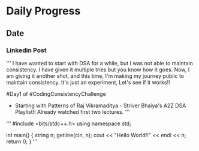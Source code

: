 # Daily Progress

## Date

### Linkedin Post

'''
I have wanted to start with DSA for a while, but I was not able to maintain consistency. I have given it multiple tries but you know how it goes. Now, I am giving it another shot, and this time, I'm making my journey public to maintain consistency. It's just an experiment, Let's see if it works!!

#Day1 of #CodingConsistencyChallenge
- Starting with Patterns of Raj Vikramaditya - Striver Bhaiya's A2Z DSA Playlist!! Already watched first two lectures.
'''

'''
#include <bits/stdc++.h>
using namespace std;

int main() {
    string n;
    getline(cin, n);
    cout  << "Hello World!!" << endl << n;
    return 0;
}
'''
